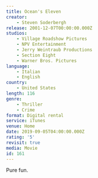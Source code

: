 ```yaml
---
title: Ocean's Eleven
creator:
    - Steven Soderbergh
release: 2001-12-07T00:00:00.000Z
studios:
    - Village Roadshow Pictures
    - NPV Entertainment
    - Jerry Weintraub Productions
    - Section Eight
    - Warner Bros. Pictures
language:
    - Italian
    - English
country:
    - United States
length: 116
genre:
    - Thriller
    - Crime
format: Digital rental
service: iTunes
venue: Home
date: 2019-09-05T04:00:00.000Z
rating: '5'
revisit: true
media: Movie
id: 161
---
```


Pure fun.
